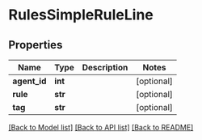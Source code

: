 # RulesSimpleRuleLine

## Properties
Name | Type | Description | Notes
------------ | ------------- | ------------- | -------------
**agent_id** | **int** |  | [optional] 
**rule** | **str** |  | [optional] 
**tag** | **str** |  | [optional] 

[[Back to Model list]](../README.md#documentation-for-models) [[Back to API list]](../README.md#documentation-for-api-endpoints) [[Back to README]](../README.md)

